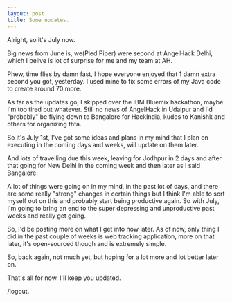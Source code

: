 ```yaml
---
layout: post
title: Some updates.
---
```

Alright, so it's July now.

Big news from June is, we(Pied Piper) were second at AngelHack Delhi, which I belive is lot of surprise for me and my team at AH.

Phew, time flies by damn fast, I hope everyone enjoyed that 1 damn extra second you got, yesterday. I used mine to fix some errors of my Java code to create around 70 more.

As far as the updates go, I skipped over the IBM Bluemix hackathon, maybe I'm too tired but whatever.
Still no news of AngelHack in Udaipur and I'd "probably" be flying down to Bangalore for HackIndia, kudos to Kanishk and others for organizing thta.

So it's July 1st, I've got some ideas and plans in my mind that I plan on executing in the coming days and weeks, will update on them later.

And lots of travelling due this week, leaving for Jodhpur in 2 days and after that going for New Delhi in the coming week and then later as I said Bangalore.

A lot of things were going on in my mind, in the past lot of days, and there are some really "strong" changes in certain things but I think I'm able to sort myself out on this and probably start being productive again.
So with July, I'm going to bring an end to the super depressing and unproductive past weeks and really get going.

So, I'd be posting more on what I get into now later. As of now, only thing I did in the past couple of weeks is web tracking application, more on that later, it's open-sourced though and is extremely simple.

So, back again, not much yet, but hoping for a lot more and lot better later on.

That's all for now. I'll keep you updated.

/logout.

